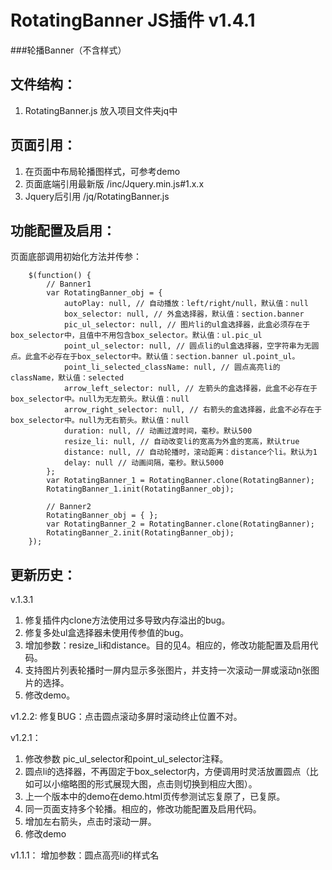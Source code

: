 # RotatingBanner JS插件 v1.4.1
###轮播Banner（不含样式）

文件结构：
-------------
1. RotatingBanner.js 放入项目文件夹jq中

页面引用：
-------------
1. 在页面中布局轮播图样式，可参考demo
2. 页面底端引用最新版 /inc/Jquery.min.js#1.x.x
3. Jquery后引用 /jq/RotatingBanner.js

功能配置及启用：
--------------
页面底部调用初始化方法并传参：

		$(function() {
			// Banner1
        	var RotatingBanner_obj = {
		        autoPlay: null, // 自动播放：left/right/null，默认值：null
		        box_selector: null, // 外盒选择器，默认值：section.banner
		        pic_ul_selector: null, // 图片li的ul盒选择器，此盒必须存在于box_selector中，且值中不用包含box_selector。默认值：ul.pic_ul
		        point_ul_selector: null, // 圆点li的ul盒选择器，空字符串为无圆点。此盒不必存在于box_selector中。默认值：section.banner ul.point_ul。
		        point_li_selected_className: null, // 圆点高亮li的className，默认值：selected
		        arrow_left_selector: null, // 左箭头的盒选择器，此盒不必存在于box_selector中。null为无左箭头。默认值：null
		        arrow_right_selector: null, // 右箭头的盒选择器，此盒不必存在于box_selector中。null为无右箭头。默认值：null
		        duration: null, // 动画过渡时间，毫秒。默认500
		        resize_li: null, // 自动改变li的宽高为外盒的宽高，默认true
		        distance: null, // 自动轮播时，滚动距离：distance个li。默认为1
		        delay: null // 动画间隔，毫秒。默认5000
        	};
	        var RotatingBanner_1 = RotatingBanner.clone(RotatingBanner);
	        RotatingBanner_1.init(RotatingBanner_obj);

	        // Banner2
	        RotatingBanner_obj = { };
	        var RotatingBanner_2 = RotatingBanner.clone(RotatingBanner);
	        RotatingBanner_2.init(RotatingBanner_obj);
	    });

更新历史：
--------------
v.1.3.1

1. 修复插件内clone方法使用过多导致内存溢出的bug。
2. 修复多处ul盒选择器未使用传参值的bug。
3. 增加参数：resize_li和distance。目的见4。相应的，修改功能配置及启用代码。
4. 支持图片列表轮播时一屏内显示多张图片，并支持一次滚动一屏或滚动n张图片的选择。
5. 修改demo。

v1.2.2:
修复BUG：点击圆点滚动多屏时滚动终止位置不对。

v1.2.1：

1. 修改参数 pic_ul_selector和point_ul_selector注释。
2. 圆点li的选择器，不再固定于box_selector内，方便调用时灵活放置圆点（比如可以小缩略图的形式展现大图，点击则切换到相应大图）。
3. 上一个版本中的demo在demo.html页传参测试忘复原了，已复原。
4. 同一页面支持多个轮播。相应的，修改功能配置及启用代码。
5. 增加左右箭头，点击时滚动一屏。
6. 修改demo

v1.1.1：
增加参数：圆点高亮li的样式名